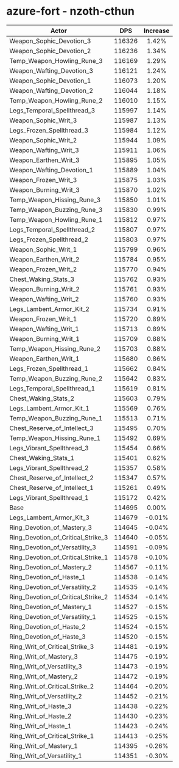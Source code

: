 # azure-fort - nzoth-cthun
| Actor | DPS | Increase |
|---|:---:|:---:|
|Weapon_Sophic_Devotion_3|116326|1.42%|
|Weapon_Sophic_Devotion_2|116236|1.34%|
|Temp_Weapon_Howling_Rune_3|116169|1.29%|
|Weapon_Wafting_Devotion_3|116121|1.24%|
|Weapon_Sophic_Devotion_1|116073|1.20%|
|Weapon_Wafting_Devotion_2|116044|1.18%|
|Temp_Weapon_Howling_Rune_2|116010|1.15%|
|Legs_Temporal_Spellthread_3|115997|1.14%|
|Weapon_Sophic_Writ_3|115987|1.13%|
|Legs_Frozen_Spellthread_3|115984|1.12%|
|Weapon_Sophic_Writ_2|115944|1.09%|
|Weapon_Wafting_Writ_3|115911|1.06%|
|Weapon_Earthen_Writ_3|115895|1.05%|
|Weapon_Wafting_Devotion_1|115889|1.04%|
|Weapon_Frozen_Writ_3|115875|1.03%|
|Weapon_Burning_Writ_3|115870|1.02%|
|Temp_Weapon_Hissing_Rune_3|115850|1.01%|
|Temp_Weapon_Buzzing_Rune_3|115830|0.99%|
|Temp_Weapon_Howling_Rune_1|115812|0.97%|
|Legs_Temporal_Spellthread_2|115807|0.97%|
|Legs_Frozen_Spellthread_2|115803|0.97%|
|Weapon_Sophic_Writ_1|115799|0.96%|
|Weapon_Earthen_Writ_2|115784|0.95%|
|Weapon_Frozen_Writ_2|115770|0.94%|
|Chest_Waking_Stats_3|115762|0.93%|
|Weapon_Burning_Writ_2|115761|0.93%|
|Weapon_Wafting_Writ_2|115760|0.93%|
|Legs_Lambent_Armor_Kit_2|115734|0.91%|
|Weapon_Frozen_Writ_1|115720|0.89%|
|Weapon_Wafting_Writ_1|115713|0.89%|
|Weapon_Burning_Writ_1|115709|0.88%|
|Temp_Weapon_Hissing_Rune_2|115703|0.88%|
|Weapon_Earthen_Writ_1|115680|0.86%|
|Legs_Frozen_Spellthread_1|115662|0.84%|
|Temp_Weapon_Buzzing_Rune_2|115642|0.83%|
|Legs_Temporal_Spellthread_1|115619|0.81%|
|Chest_Waking_Stats_2|115603|0.79%|
|Legs_Lambent_Armor_Kit_1|115569|0.76%|
|Temp_Weapon_Buzzing_Rune_1|115513|0.71%|
|Chest_Reserve_of_Intellect_3|115495|0.70%|
|Temp_Weapon_Hissing_Rune_1|115492|0.69%|
|Legs_Vibrant_Spellthread_3|115454|0.66%|
|Chest_Waking_Stats_1|115401|0.62%|
|Legs_Vibrant_Spellthread_2|115357|0.58%|
|Chest_Reserve_of_Intellect_2|115347|0.57%|
|Chest_Reserve_of_Intellect_1|115261|0.49%|
|Legs_Vibrant_Spellthread_1|115172|0.42%|
|Base|114695|0.00%|
|Legs_Lambent_Armor_Kit_3|114679|-0.01%|
|Ring_Devotion_of_Mastery_3|114645|-0.04%|
|Ring_Devotion_of_Critical_Strike_3|114640|-0.05%|
|Ring_Devotion_of_Versatility_3|114591|-0.09%|
|Ring_Devotion_of_Critical_Strike_1|114578|-0.10%|
|Ring_Devotion_of_Mastery_2|114567|-0.11%|
|Ring_Devotion_of_Haste_1|114538|-0.14%|
|Ring_Devotion_of_Versatility_2|114535|-0.14%|
|Ring_Devotion_of_Critical_Strike_2|114534|-0.14%|
|Ring_Devotion_of_Mastery_1|114527|-0.15%|
|Ring_Devotion_of_Versatility_1|114525|-0.15%|
|Ring_Devotion_of_Haste_2|114524|-0.15%|
|Ring_Devotion_of_Haste_3|114520|-0.15%|
|Ring_Writ_of_Critical_Strike_3|114481|-0.19%|
|Ring_Writ_of_Mastery_3|114475|-0.19%|
|Ring_Writ_of_Versatility_3|114473|-0.19%|
|Ring_Writ_of_Mastery_2|114472|-0.19%|
|Ring_Writ_of_Critical_Strike_2|114464|-0.20%|
|Ring_Writ_of_Versatility_2|114452|-0.21%|
|Ring_Writ_of_Haste_3|114438|-0.22%|
|Ring_Writ_of_Haste_2|114430|-0.23%|
|Ring_Writ_of_Haste_1|114423|-0.24%|
|Ring_Writ_of_Critical_Strike_1|114413|-0.25%|
|Ring_Writ_of_Mastery_1|114395|-0.26%|
|Ring_Writ_of_Versatility_1|114351|-0.30%|
